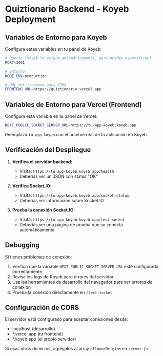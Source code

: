 # Quiztionario Backend - Koyeb Deployment

## Variables de Entorno para Koyeb

Configura estas variables en tu panel de Koyeb:

```bash
# Puerto (Koyeb lo asigna automáticamente, pero puedes especificar)
PORT=3001

# Entorno
NODE_ENV=production

# URL del frontend para CORS
FRONTEND_URL=https://quiztionario.vercel.app
```

## Variables de Entorno para Vercel (Frontend)

Configura esta variable en tu panel de Vercel:

```bash
NEXT_PUBLIC_SOCKET_SERVER_URL=https://tu-app-koyeb.koyeb.app
```

Reemplaza `tu-app-koyeb` con el nombre real de tu aplicación en Koyeb.

## Verificación del Despliegue

1. **Verifica el servidor backend**:
   - Visita: `https://tu-app-koyeb.koyeb.app/health`
   - Deberías ver un JSON con status "OK"

2. **Verifica Socket.IO**:
   - Visita: `https://tu-app-koyeb.koyeb.app/socket-status`
   - Deberías ver información sobre Socket.IO

3. **Prueba la conexión Socket.IO**:
   - Visita: `https://tu-app-koyeb.koyeb.app/test-socket`
   - Deberías ver una página de prueba que se conecta automáticamente

## Debugging

Si tienes problemas de conexión:

1. Verifica que la variable `NEXT_PUBLIC_SOCKET_SERVER_URL` esté configurada correctamente
2. Revisa los logs de Koyeb para errores del servidor
3. Usa las herramientas de desarrollo del navegador para ver errores de conexión
4. Prueba la conexión directamente en `/test-socket`

## Configuración de CORS

El servidor está configurado para aceptar conexiones desde:
- localhost (desarrollo)
- *.vercel.app (tu frontend)
- *.koyeb.app (el propio servidor)

Si usas otros dominios, agrégalos al array `allowedOrigins` en `server.js`.
